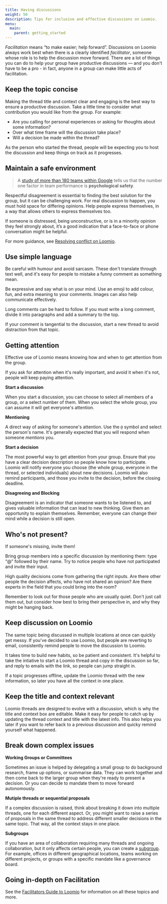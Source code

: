 ```yaml
---
title: Having discussions
weight: 50
description: Tips for inclusive and effective discussions on Loomio.
menu:
  main:
    parent: getting_started
---
```


_Facilitation_ means “to make easier; help forward”. Discussions on Loomio always work best when there is a clearly identified _facilitator_, someone whose role is to help the discussion move forward. There are a lot of things you can do to help your group have productive discussions — and you don't have to be a pro - in fact, anyone in a group can make little acts of facilitation.

## Keep the topic concise

Making the thread title and context clear and engaging is the best way to ensure a productive discussion. Take a little time to consider what contribution you would like from the group. For example:

- Are you calling for personal experiences or asking for thoughts about some information?
- Over what time frame will the discussion take place?
- Will a decision be made within the thread?

As the person who started the thread, people will be expecting you to host the discussion and keep things on track as it progresses.

## Maintain a safe environment

> A [study of more than 180 teams within Google](https://rework.withgoogle.com/blog/five-keys-to-a-successful-google-team/) tells us that the number one factor in team performance is **psychological safety**.

Respectful disagreement is essential to finding the best solution for the group, but it can be challenging work. For real discussion to happen, you must hold space for differing opinions. Help people express themselves, in a way that allows others to express themselves too.

If someone is distressed, being unconstructive, or is in a minority opinion they feel strongly about, it’s a good indication that a face-to-face or phone conversation might be helpful.

For more guidance, see [Resolving conflict on Loomio](http://joshuavial.com/loomio-conflict/).

## Use simple language

Be careful with humour and avoid sarcasm. These don't translate through text well, and it's easy for people to mistake a funny comment as something mean.

Be expressive and say what is on your mind. Use an emoji to add colour, fun, and extra meaning to your comments. Images can also help communicate effectively.

Long comments can be hard to follow. If you must write a long comment, divide it into paragraphs and add a summary to the top.

If your comment is tangential to the discussion, start a new thread to avoid distraction from that topic.

## Getting attention

Effective use of Loomio means knowing how and when to get attention from the group.

If you ask for attention when it's really important, and avoid it when it's not, people will keep paying attention.

**Start a discussion**

When you start a discussion, you can choose to select all members of a group, or a select number of them. When you select the whole group, you can assume it will get everyone's attention.

**Mentioning**

A direct way of asking for someone's attention. Use the `@` symbol and select the person's name. It's generally expected that you will respond when someone _mentions_ you.

**Start a decision**

The most powerful way to get attention from your group. Ensure that you have a clear decision description so people know how to participate. Loomio will notify everyone you choose (the whole group, everyone in the thread, or selected individuals) about new decisions. Loomio will also remind participants, and those you invite to the decision, before the closing deadline.

**Disagreeing and Blocking**

Disagreement is an indicator that someone wants to be listened to, and gives valuable information that can lead to new thinking. Give them an opportunity to explain themselves. Remember, everyone can change their mind while a decision is still open.

## Who's not present?

If someone's missing, invite them!

Bring group members into a specific discussion by mentioning them: type “@” followed by their name. Try to notice people who have not participated and invite their input.

High quality decisions come from gathering the right inputs. Are there other people the decision affects, who have not shared an opinion? Are there experts in the field that you could bring into the room?

Remember to look out for those people who are usually quiet. Don't just call them out, but consider how best to bring their perspective in, and why they might be hanging back.

## Keep discussion on Loomio

The same topic being discussed in multiple locations at once can quickly get messy. If you've decided to use Loomio, but people are reverting to email, consistently remind people to move the discussion to Loomio.

It takes time to build new habits, so be patient and consistent. It's helpful to take the intiative to start a Loomio thread and copy in the discussion so far, and reply to emails with the link, so people can jump straight in.

If a topic progresses offline, update the Loomio thread with the new information, so later you have all the context in one place.

## Keep the title and context relevant

Loomio threads are designed to evolve with a discussion, which is why the title and context box are editable. Make it easy for people to catch up by updating the thread context and title with the latest info. This also helps you later if you want to refer back to a previous discussion and quicky remind yourself what happened.

## Break down complex issues

**Working Groups or Committees**

Sometimes an issue is helped by delegating a small group to do background research, frame up options, or summarise data. They can work together and then come back to the larger group when they're ready to present a decision. Or you can decide to mandate them to move forward autonomously.

**Mutiple threads or sequential proposals**

If a complex discussion is raised, think about breaking it down into multiple threads, one for each different aspect. Or, you might want to raise a series of proposals in the same thread to address different smaller decisions in the same topic. That way, all the context stays in one place.

**Subgroups**

If you have an area of collaboration requiring many threads and ongoing collaboration, but it only affects certain people, you can create a [subgroup](../../groups/settings/#create-sub-groups). For example, offices in different geographical locations, teams working on different projects, or groups with a specific mandate like a governance board.

## Going in-depth on Facilitation

See the [Facilitators Guide to Loomio](../../../facilitators_guide/) for information on all these topics and more.
